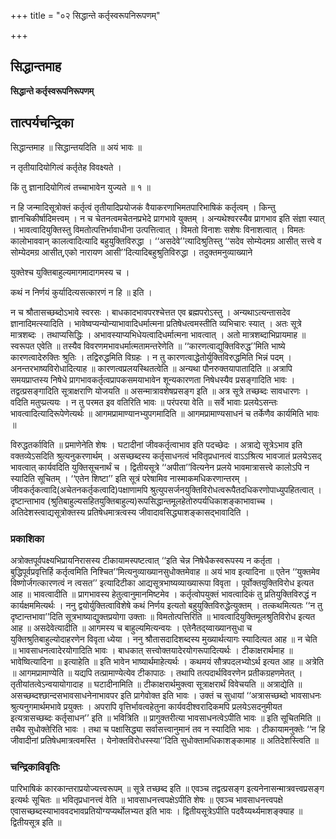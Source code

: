 +++
title = "०२ सिद्धान्ते कर्तृस्वरूपनिरूपणम्"

+++


## सिद्धान्तमाह

**सिद्धान्ते कर्तृस्वरूपनिरूपणम्**

## **तात्पर्यचन्द्रिका**

सिद्धान्तमाह ॥ सिद्धान्तयदिति ॥ अयं भावः ॥

न तृतीयादियोगित्वं कर्तृतेह विवक्ष्यते ।

किं तु ज्ञानादियोगित्वं तच्चाभावेन युज्यते ॥ १ ॥

न हि जन्मादिसूत्रोक्तं कर्तृत्वं तृतीयादिप्रयोजकं वैयाकरणाभिमतपारिभाषिकं कर्तृत्वम् । किन्तु ज्ञानचिकीर्षादिमत्त्वम् । न च चेतनत्वमचेतनप्रभेदे प्रागभावे युक्तम् । अन्यथेश्वरस्यैव प्रागभाव इति संज्ञा स्यात् । भावत्वादियुक्तिस्तु विमतोत्पत्तिर्भावाधीना उत्पत्तित्वात् । विमतो विनाशः सशेषः विनाशत्वात् । विमतः कालोभाववान् कालत्वादित्यादि बहुयुक्तिविरुद्धा । ‘‘असदेवे’’त्यादिश्रुतिस्तु ‘‘सदेव सोम्येदमग्र आसीत् सत्त्वे व सोम्येदमग्र आसीत्,एको नारायण आसी’’दित्यादिबहुश्रुतिविरुद्धा । तदुक्तमनुव्याख्याने

युक्तेश्च युक्तिबाहुल्यमागमादागमस्य च ।

कथं न निर्णयं कुर्यादित्यसत्कारणं न हि ॥ इति ।

न च श्रौतासच्छब्दोऽभावे स्वरसः । बाधकादभावपरश्चेत्तत एव ब्रह्मपरोऽस्तु । अन्यथाऽत्यन्तासदेव ज्ञानादिमत्स्यादिति । भावेष्वप्यन्योन्याभावादिधर्मात्मना प्रतिषेधत्वमस्तीति व्यभिचारः स्यात् । अतः सूत्रे मात्रशब्दः । तथाप्यसिद्धिः । अभावस्याप्यभिधेयत्वादिधर्मात्मना भावत्वात् । अतो मात्रशब्दाभिप्रायमाह ॥ स्वरूपत एवेति ॥ तस्यैव विवरणमभावधर्मात्मतामन्तरेणेति ॥ ‘‘कारणत्वाद्युक्तिविरुद्ध’’मिति भाष्ये कारणत्वादेरुक्तिः श्रुतिः । तद्विरुद्धमिति विग्रहः । न तु कारणत्वाद्धेतोर्युक्तिविरुद्धमिति भिन्नं पदम् । अनन्तरभाष्यविरोधादित्याह ॥ कारणत्वप्रलयस्थितत्वेति ॥ अन्यथा पौनरुक्तयापातादिति ॥ अत्रापि समयप्राप्तस्य निषेधे प्रागभावकर्तृत्वप्रापकसमयाभावेन शून्यकारणता निषेधस्यैव प्रसङ्गादिति भावः । तद्वत्प्रसङ्गादिति सूत्राक्षराणि योजयति ॥ असन्मात्रावशेषप्रसङ्ग इति ॥ अत्र सूत्रे तच्छब्दः सावधारणः । वदिति मतुप्प्रत्ययः । न तु परमत इव वतिरिति भावः ॥ परंपरया वेति ॥ सर्वे भावाः प्रलयेऽसन्तः भावत्वादित्यादिरूपेणेत्यर्थः ॥ आगमप्रामाण्यानभ्युपगमादिति ॥ आगमप्रामाण्यसाधनं च तर्केणैव कार्यमिति भावः ॥

विरुद्धतर्काविति ॥ प्रमाणेनेति शेषः । घटादीनां जीवकर्तृत्वाभाव इति पदच्छेदः । अत्राद्ये सूत्रेऽभाव इति वक्तव्येऽसदिति श्रुत्यनुकरणार्थम् । असच्छब्दस्य कर्तृसाधनत्वं भवितृप्रधानत्वं वाऽऽश्रित्य भावजातं प्रलयेऽसद् भावत्वात् कार्यवदिति युक्तिसूचनार्थं च । द्वितीयसूत्रे ‘‘अपीता’’वित्यनेन प्रलये भावमात्रासत्त्वे कालोऽपि न स्यादिति सूचितम् । ‘‘एतेन शिष्टा’’ इति सूत्रं परेषामिव नास्माकमधिकरणान्तरम् । जीवकर्तृकत्वादि(अचेतनकर्तृकत्वादि)पक्षाणामपि श्रुत्युपसर्जनयुक्तिविरोधत्वरूपैतदधिकरणोपाध्युपहितत्वात् । दृष्टान्ताभाव (श्रुतिबाहुल्यसहितयुक्तिबाहुल्य)रूपसिद्धान्तमूलहेतोरुपर्यधिकाशङ्काभावाच्च । अतिदेशस्त्वाद्यसूत्रोक्तस्य प्रतिषेधमात्रत्वस्य जीवादावसिद्ध्याशङ्कासद्भावादिति ।

### **प्रकाशिका**

अत्रोक्तपूर्वपक्ष्यभिप्रायनिरासस्य टीकायामस्पष्टत्वात् ‘‘इति चेन्न निषेधैकस्वरूपस्य न कर्तृता । बुद्धिपूर्वप्रवृत्तिर्हि कर्तृत्वमिति निश्चित’’मित्यनुव्याख्यानसुधोक्तमेवाह ॥ अयं भाव इत्यादिना ॥ एतेन ‘‘युक्तमेव विष्णोर्जगत्कारणत्वं न त्वसत’’ इत्यादिटीका आद्यसूत्रभाष्यव्याख्यारूपा विवृता । पूर्वोक्तयुक्तिविरोध इत्यत आह ॥ भावत्वादीति ॥ प्रागभावस्य हेतुत्वानुमानमिष्टमेव । कर्तृत्वोपयुक्तं भावत्वादिकं तु प्रतियुक्तिविरुद्धं न कार्यक्षममित्यर्थः । ननु द्वयोर्युक्तित्वाविशेषे कथं निर्णय इत्यतो बहुयुक्तिविरुद्धेत्युक्तम् । तत्कथमित्यतः ‘‘न तु दृष्टान्तभावा’’दिति सूत्रभाष्याद्युक्तप्रयोगा उक्ताः ॥ विमतोत्पत्तिरिति ॥ भावत्वादियुक्तिमूलश्रुतिविरोध इत्यत आह ॥ असदेवेत्यादीति ॥ आगमस्य च बाहुल्यमित्यन्वयः । एतेनैतद्य्वाख्यानसुधा च युक्तिश्रुतिबाहुल्योदाहरणेन विवृता ध्येया । ननु श्रौतासदादिशब्दस्य मुख्यार्थत्यागः स्यादित्यत आह ॥ न चेति ॥ भावसाधनत्वादेरयोगादिति भावः । बाधकात् सत्त्वोक्तयादेरयोगरूपादित्यर्थः । टीकाक्षरार्थमाह ॥ भावेष्वित्यादिना ॥ इत्याहेति ॥ इति भावेन भाष्यार्थमाहेत्यर्थः । कथमयं सौत्रपदलभ्योऽर्थ इत्यत आह ॥ अत्रेति ॥ आगमप्रामाण्येति ॥ यद्यपि तत्प्रामाण्येत्येव टीकापाठः । तथापि तत्पदार्थविवरणेन प्रतीकग्रहणमेतत् । तृतीयांतत्वेऽन्वयायोगादाह ॥ घटादीनामिति ॥ टीकाक्षरार्थमुक्त्वा सूत्राक्षरार्थं विवेचयति ॥ अत्राद्येति ॥ असच्छब्दश्छान्दसभावसाधनेनाभावपर इति प्रागेवोक्त इति भावः । उक्तं च सुधायां ‘‘अत्रासच्छब्दो भावसाधनः श्रुत्यनुगमार्थमभावे प्रयुक्तः । अपरापि वृत्तिर्भावत्वहेतुना कार्यवदीश्वरादिकमपि प्रलयेऽसदनुमीयत इत्यत्रासच्छब्दः कर्तृसाधन’’ इति ॥ भवित्रिति ॥ प्रागुक्तरीत्या भावसाधनत्वेऽपीति भावः ॥ इति सूचितमिति ॥ तथैव सुधोक्तेरिति भावः । तथा च पक्षासिद्ध्या सर्वासत्त्वानुमानं तव न स्यादिति भावः । टीकायामनुक्तेः ‘‘न हि जीवादीनां प्रतिषेधमात्रत्वमस्ति । येनोक्तविरोधस्स्या’’दिति सुधोक्तामधिकाशङ्कामाह ॥ अतिदेशस्त्विति ॥

### **चन्द्रिकाविवृतिः**

पारिभाषिकं कारकान्तराप्रयोज्यत्त्वरूपम् ॥ सूत्रे तच्छब्द इति ॥ एवञ्च तद्वत्प्रसङ्ग इत्यनेनासन्मात्रवत्त्वप्रसङ्ग इत्यर्थः सूचितः ॥ भवितृप्रधानत्त्वं वेति ॥ भावसाधनत्त्वपक्षेऽपीति शेषः ॥ एवञ्च भावसाधनत्त्वपक्षे एवासच्छब्दस्याभाववदभावप्रतियोग्यप्यर्थोलभ्यत इति भावः । द्वितीयसूत्रेऽपीति पदवैय्यर्थ्यमाशङ्क्याह ॥ द्वितीयसूत्र इति ॥

